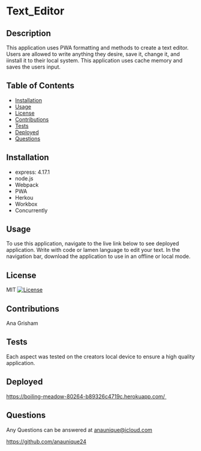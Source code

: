# Text_Editor

## Description
 This application uses PWA formatting and methods to create a text editor. Users are allowed to write anything they desire, save it, change it, and iinstall it to their local system. This application uses cache memory and saves the users input. 
 
 ## Table of Contents
 - [Installation](#Installation)
 - [Usage](#Usage)
 - [License](#License)
 - [Contributions](#Contributions)
 - [Tests](#Tests)
 - [Deployed](#Deployed)
 - [Questions](#Questions)
 
 ## Installation
 - express: 4.17.1
 - node.js
 - Webpack
 - PWA
 - Herkou
 - Workbox
 - Concurrently

 ## Usage
To use this application, navigate to the live link below to see deployed application. Write with code or lamen language to edit your text. In the navigation bar, download the application to use in an offline or local mode.
 
 ## License
 MIT
 [![License](https://img.shields.io/badge/License-MIT-green.svg)](https://opensource.org/licenses/MIT)
 
 ## Contributions
 Ana Grisham
 
 ## Tests
 Each aspect was tested on the creators local device to ensure a high quality application.

 ## Deployed
 https://boiling-meadow-80264-b89326c4719c.herokuapp.com/ 

 ## Questions
 Any Questions can be answered at anaunique@icloud.com
 
 https://github.com/anaunique24

